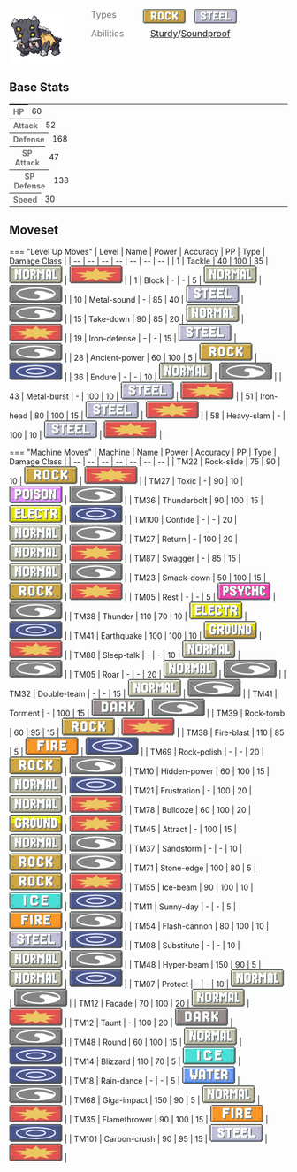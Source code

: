 <div style="display: flex; flex-direction: row; column-gap: 3rem; align-content: center;">
  <img src="../../img/pokemon/bastiodon.png" width="100"/>

  <div>
    <div style="display: flex; flex-direction: row; column-gap: 3rem; alignt-items: center; margin-bottom: 0.5rem;">
      <p style="color: #737373; margin: 0px; font-size: 16px; font-weight: normal;">Types</p>
      <div style="display: flex; flex-direction: row; align-items: center; column-gap: 1rem">
        <img src='../../img/types/rock.png' style='width: 77px; height: 26px;'/>
        <img src='../../img/types/steel.png' style='width: 77px; height: 26px;'/>
      </div>
    </div>
    <div style="display: flex; flex-direction: row; column-gap: 3rem; alignt-items: center; ">
      <p style="color: #737373; margin: 0px;  font-weight: normal; font-size:16px;">Abilities</p>
      <div style="display: flex; flex-direction: row; align-items: center; font-size: 16px">
        <a href='' title="When this Pokemon is at full HP, any hit that would knock it out will instead leave it with 1 HP.  Regardless of its current HP, it is also immune to the one-hit KO moves: fissure, guillotine, horn drill, and sheer cold.  If this Pokemon is holding a focus sash, this ability takes precedence and the item will not be consumed.">Sturdy</a>
        /<a href='' title="This Pokemon is immune to moves flagged as being sound-based.  heal bell is unaffected.  uproar still prevents this Pokemon from sleeping.  This Pokemon can still receive a Perish Song counter through baton pass, and will retain a Perish Song counter if it acquires this ability after Perish Song is used.  howl, roar of time, sonic boom, and yawn are not flagged as sound-based.">Soundproof</a>
      </div>
    </div>
  </div>
</div>

## Base Stats
<table style="width: 100%">
  <tbody style="width: 100%;">
    <tr style="display: flex; align-items: center;">
      <th style="color: #737373;" >HP</th>
      <td style="border-top: none; width: 70px">60</td>
      <td style="width: 100%; min-width: 450px; border-top: none;">
        <div style="width: 23%;" class="ranking-bar rank-3">
        </div>
      </td>
    </tr>
    <tr style="display: flex; align-items: center;">
      <th style="color: #737373;">Attack</th>
      <td style="border-top: none; width: 70px">52</td>
      <td style="width: 100%; min-width: 450px; border-top: none;">
        <div style="width: 20%;" class="ranking-bar rank-3">
        </div>
      </td>
    </tr>
    <tr style="display: flex; align-items: center;">
      <th style="color: #737373;">Defense</th>
      <td style="border-top: none; width: 70px">168</td>
      <td style="width: 100%; min-width: 450px; border-top: none;">
        <div style="width: 65%;" class="ranking-bar rank-6">
        </div>
      </td>
    </tr>
    <tr style="display: flex; align-items: center;">
      <th style="color: #737373;">SP Attack</th>
      <td style="border-top: none; width: 70px">47</td>
      <td style="width: 100%; min-width: 450px; border-top: none;">
        <div style="width: 18%;" class="ranking-bar rank-2">
        </div>
      </td>
    </tr>
    <tr style="display: flex; align-items: center;">
      <th style="color: #737373;">SP Defense</th>
      <td style="border-top: none; width: 70px">138</td>
      <td style="width: 100%; min-width: 450px; border-top: none;">
        <div style="width: 54%;" class="ranking-bar rank-6">
        </div>
      </td>
    </tr>
    <tr style="display: flex; align-items: center;">
      <th style="color: #737373;">Speed</th>
      <td style="border-top: none; width: 70px">30</td>
      <td style="width: 100%; min-width: 450px; border-top: none;">
        <div style="width: 11%;" class="ranking-bar rank-2">
        </div>
      </td>
    </tr>
  </tbody>
</table>





## Moveset

=== "Level Up Moves"
    | Level | Name | Power | Accuracy | PP | Type | Damage Class |
        | -- | -- | -- | -- | -- | -- | -- |
        	| 1 | Tackle | 40 | 100 | 35 | ![normal](../img/types/normal.png) | ![physical](../img/types/physical.png) |
	| 1 | Block | - | - | 5 | ![normal](../img/types/normal.png) | ![status](../img/types/status.png) |
	| 10 | Metal-sound | - | 85 | 40 | ![steel](../img/types/steel.png) | ![status](../img/types/status.png) |
	| 15 | Take-down | 90 | 85 | 20 | ![normal](../img/types/normal.png) | ![physical](../img/types/physical.png) |
	| 19 | Iron-defense | - | - | 15 | ![steel](../img/types/steel.png) | ![status](../img/types/status.png) |
	| 28 | Ancient-power | 60 | 100 | 5 | ![rock](../img/types/rock.png) | ![special](../img/types/special.png) |
	| 36 | Endure | - | - | 10 | ![normal](../img/types/normal.png) | ![status](../img/types/status.png) |
	| 43 | Metal-burst | - | 100 | 10 | ![steel](../img/types/steel.png) | ![physical](../img/types/physical.png) |
	| 51 | Iron-head | 80 | 100 | 15 | ![steel](../img/types/steel.png) | ![physical](../img/types/physical.png) |
	| 58 | Heavy-slam | - | 100 | 10 | ![steel](../img/types/steel.png) | ![physical](../img/types/physical.png) |

        

=== "Machine Moves"
    | Machine | Name | Power | Accuracy | PP | Type | Damage Class |
        | -- | -- | -- | -- | -- | -- | -- |
        	| TM22 | Rock-slide | 75 | 90 | 10 | ![rock](../img/types/rock.png) | ![physical](../img/types/physical.png) |
	| TM27 | Toxic | - | 90 | 10 | ![poison](../img/types/poison.png) | ![status](../img/types/status.png) |
	| TM36 | Thunderbolt | 90 | 100 | 15 | ![electric](../img/types/electric.png) | ![special](../img/types/special.png) |
	| TM100 | Confide | - | - | 20 | ![normal](../img/types/normal.png) | ![status](../img/types/status.png) |
	| TM27 | Return | - | 100 | 20 | ![normal](../img/types/normal.png) | ![physical](../img/types/physical.png) |
	| TM87 | Swagger | - | 85 | 15 | ![normal](../img/types/normal.png) | ![status](../img/types/status.png) |
	| TM23 | Smack-down | 50 | 100 | 15 | ![rock](../img/types/rock.png) | ![physical](../img/types/physical.png) |
	| TM05 | Rest | - | - | 5 | ![psychic](../img/types/psychic.png) | ![status](../img/types/status.png) |
	| TM38 | Thunder | 110 | 70 | 10 | ![electric](../img/types/electric.png) | ![special](../img/types/special.png) |
	| TM41 | Earthquake | 100 | 100 | 10 | ![ground](../img/types/ground.png) | ![physical](../img/types/physical.png) |
	| TM88 | Sleep-talk | - | - | 10 | ![normal](../img/types/normal.png) | ![status](../img/types/status.png) |
	| TM05 | Roar | - | - | 20 | ![normal](../img/types/normal.png) | ![status](../img/types/status.png) |
	| TM32 | Double-team | - | - | 15 | ![normal](../img/types/normal.png) | ![status](../img/types/status.png) |
	| TM41 | Torment | - | 100 | 15 | ![dark](../img/types/dark.png) | ![status](../img/types/status.png) |
	| TM39 | Rock-tomb | 60 | 95 | 15 | ![rock](../img/types/rock.png) | ![physical](../img/types/physical.png) |
	| TM38 | Fire-blast | 110 | 85 | 5 | ![fire](../img/types/fire.png) | ![special](../img/types/special.png) |
	| TM69 | Rock-polish | - | - | 20 | ![rock](../img/types/rock.png) | ![status](../img/types/status.png) |
	| TM10 | Hidden-power | 60 | 100 | 15 | ![normal](../img/types/normal.png) | ![special](../img/types/special.png) |
	| TM21 | Frustration | - | 100 | 20 | ![normal](../img/types/normal.png) | ![physical](../img/types/physical.png) |
	| TM78 | Bulldoze | 60 | 100 | 20 | ![ground](../img/types/ground.png) | ![physical](../img/types/physical.png) |
	| TM45 | Attract | - | 100 | 15 | ![normal](../img/types/normal.png) | ![status](../img/types/status.png) |
	| TM37 | Sandstorm | - | - | 10 | ![rock](../img/types/rock.png) | ![status](../img/types/status.png) |
	| TM71 | Stone-edge | 100 | 80 | 5 | ![rock](../img/types/rock.png) | ![physical](../img/types/physical.png) |
	| TM55 | Ice-beam | 90 | 100 | 10 | ![ice](../img/types/ice.png) | ![special](../img/types/special.png) |
	| TM11 | Sunny-day | - | - | 5 | ![fire](../img/types/fire.png) | ![status](../img/types/status.png) |
	| TM54 | Flash-cannon | 80 | 100 | 10 | ![steel](../img/types/steel.png) | ![special](../img/types/special.png) |
	| TM08 | Substitute | - | - | 10 | ![normal](../img/types/normal.png) | ![status](../img/types/status.png) |
	| TM48 | Hyper-beam | 150 | 90 | 5 | ![normal](../img/types/normal.png) | ![special](../img/types/special.png) |
	| TM07 | Protect | - | - | 10 | ![normal](../img/types/normal.png) | ![status](../img/types/status.png) |
	| TM12 | Facade | 70 | 100 | 20 | ![normal](../img/types/normal.png) | ![physical](../img/types/physical.png) |
	| TM12 | Taunt | - | 100 | 20 | ![dark](../img/types/dark.png) | ![status](../img/types/status.png) |
	| TM48 | Round | 60 | 100 | 15 | ![normal](../img/types/normal.png) | ![special](../img/types/special.png) |
	| TM14 | Blizzard | 110 | 70 | 5 | ![ice](../img/types/ice.png) | ![special](../img/types/special.png) |
	| TM18 | Rain-dance | - | - | 5 | ![water](../img/types/water.png) | ![status](../img/types/status.png) |
	| TM68 | Giga-impact | 150 | 90 | 5 | ![normal](../img/types/normal.png) | ![physical](../img/types/physical.png) |
	| TM35 | Flamethrower | 90 | 100 | 15 | ![fire](../img/types/fire.png) | ![special](../img/types/special.png) |
	| TM101 | Carbon-crush | 90 | 95 | 15 | ![steel](../img/types/steel.png) | ![physical](../img/types/physical.png) |

        
